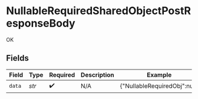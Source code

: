 # NullableRequiredSharedObjectPostResponseBody

OK


## Fields

| Field                        | Type                         | Required                     | Description                  | Example                      |
| ---------------------------- | ---------------------------- | ---------------------------- | ---------------------------- | ---------------------------- |
| `data`                       | *str*                        | :heavy_check_mark:           | N/A                          | {"NullableRequiredObj":null} |